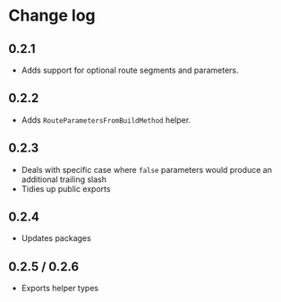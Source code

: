 # Change log

## 0.2.1

- Adds support for optional route segments and parameters.

## 0.2.2

- Adds `RouteParametersFromBuildMethod` helper.

## 0.2.3

- Deals with specific case where `false` parameters would produce an additional trailing slash
- Tidies up public exports

## 0.2.4

- Updates packages

## 0.2.5 / 0.2.6

- Exports helper types
